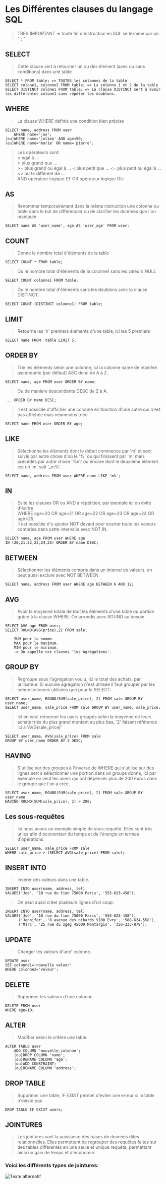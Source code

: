 # Les Différentes clauses du langage SQL
>TRES IMPORTANT => toute fin d'instruction en SQL se termine par un " ; "  

## SELECT
>Cette clause sert à retourner un ou des élément (avec ou sans conditions) dans une table  

    SELECT * FROM table; => TOUTES les colonnes de la table  
    SELECT colone1, colonne2 FROM table; => La colonne 1 et 2 de la table  
    SELECT DISTINCT colone1 FROM table; => La clause DISTINCT sert à avoir les différentes colone1 sans répéter les doublons.  

## WHERE
>La clause WHERE définis une condition bien précise  

    SELECT name, address FROM user
        WHERE name='joe';
    (ou)WHERE name='julien' AND age<50;
    (ou)WHERE name='marie' OR name='pierre';
 
>Les opérateurs sont:  
    = égal à ...  
    > plus grand que ...  
    >= plus grand ou égal à ... 
    < plus petit que ... 
    <= plus petit ou égal à ...  
    <> ou != différent de ...  
    AND opérateur logique ET
    OR opérateur logique OU

## AS
>Renommer temporairement dans la même instruction une colonne ou table dans le but de différencier ou de clarifier les données que l'on manipule

	SELECT name AS 'user_name', age AS 'user_age' FROM user;

## COUNT
>Donne le nombre total d'éléments de la table

	SELECT COUNT * FROM table;

>Ou le nombre total d'éléments de la colonne1 sans les valeurs NULL

	SELECT COUNT colonne1 FROM table;

>Ou le nombre total d'éléments sans les doublons avec la clause DISTINCT.

	SELECT COUNT (DISTINCT colonne1) FROM table;

## LIMIT
>Retourne les 'n' premiers éléments d'une table, ici les 5 premiers

    SELECT name FROM  table LIMIT 5;

## ORDER BY
>Trie les éléments selon une colonne, ici la colonne name de manière ascendante (par défaut) ASC donc de A à Z.

	SELECT name, age FROM user ORDER BY name;

>Ou de manière descendante DESC de Z à A.

    ... ORDER BY name DESC;

>Il est possible d'afficher une colonne en fonction d'une autre qui n'est pas affichée mais néanmoins triée

    SELECT name FROM user ORDER BY age;

## LIKE
>Sélectionne les éléments dont le début commence par 'm' et sont suivis par autre chose d'où le '%' ou qui finissent par 'm' mais précédés par autre chose '%m' ou encore dont le deuxième élément est un 'm' soit '_m%'.

	SELECT name, address FROM user WHERE name LIKE 'm%';

## IN
>Evite les clauses OR ou AND à répétition, par exemple ici on évite d'écrire  
>WHERE age=20 OR age=21 OR age=22 OR age=23 OR age=24 OR age=25;  
>Il est possible d'y ajouter NOT devant pour écarter toute les valeurs comprise dans cette intervalle avec NOT IN.

	SELECT name, age FROM user WHERE age 
	IN (20,21,22,23,24,25) ORDER BY name DESC;

## BETWEEN
>Sélectionner les éléments compris dans un interval de valeurs, on peut aussi exclure avec NOT BETWEEN.

	SELECT name, address FROM user WHERE age BETWEEN 6 AND 12;

## AVG
>Avoir la moyenne totale de tout les éléments d'une table ou portion grâce à la clause WHERE. On arrondis avec ROUND au besoin.

	SELECT AVG age FROM user;
	SELECT ROUND(AVG(price),2) FROM sale;

        SUM pour la somme.
        MAX pour le maximum.
        MIN pour le minimum.
        -> On appelle ces clauses 'les Agrégations'.

## GROUP BY
>Regroupe sous l'agrégation voulu, ici le total des achats, par utilisateur. Si aucune agrégation n'est utilisée il faut grouper par les même colonnes utilisées que pour le SELECT:

	SELECT user_name, ROUND(SUM(sale_price), 2) FROM sale GROUP BY user_name;
	SELECT user_name, sale_price FROM sale GROUP BY user_name, sale_price;

>Ici on veut retourner les users groupés selon la moyenne de leurs achats triés du plus grand montant au plus bas, '2' faisant référence ici à 'AVG(sale_price)'

    SELECT user_name, AVG(sale_price) FROM sale
	GROUP BY user_name ORDER BY 2 DESC;

## HAVING
>S'utilise sur des groupes à l'inverse de WHERE qui s'utilise sur des lignes sert a sélectionner une portion dans un groupe donné, ici par exemple on veut les users qui ont dépensés plus de 200 euros dans le groupe que l'on a crée.

	SELECT user_name, ROUND(SUM(sale_price), 2) FROM sale GROUP BY user_name
	HAVING ROUND(SUM(sale_price), 2) > 200;

## Les sous-requêtes
>Ici nous avons un exemple simple de sous-requête. Elles sont très utiles afin d'économiser du temps et de l'énergie en termes d'opérations.

	SELECT user_name, sale_price FROM sale
	WHERE sale_price > (SELECT AVG(sale_price) FROM sale);

## INSERT INTO
>Insérer des valeurs dans une table.

	INSERT INTO user(name, address, tel)
	VALUES('Joe', '10 rue du fion 75000 Paris', '555-623-458');

>On peut aussi créer plusieurs lignes d'un coup:

	INSERT INTO user(name, address, tel)
	VALUES('Joe', '10 rue du fion 75000 Paris', '555-623-458'),
		  ('Jennifer', '8 avenue des nibards 9100 Evry', '588-624-558'),
		  ('Marc', '25 rue du zgeg 45000 Montargis', '356-233-878');

## UPDATE
>Changer les valeurs d'une' colonne.

	UPDATE user
	SET colonne1='nouvelle valeur'
	WHERE colonne2='valeur';

## DELETE
>Supprimer les valeurs d'une colonne.

	DELETE FROM user
	WHERE age=10;

## ALTER
>Modifier selon le critère une table.

	ALTER TABLE user
		ADD COLUMN 'nouvelle_colonne';
        (ou)DROP COLUMN 'name';
        (ou)RENAME COLUMN 'age';
        (ou)ADD CONSTRAINT;
        (ou)RENAME COLUMN 'address';

## DROP TABLE
>Supprimer une table, IF EXIST permet d'éviter une erreur si la table n'existe pas

	DROP TABLE IF EXIST users;

## JOINTURES
>Les jointures sont la puissance des bases de données dites relationnelles. Elles permettent de regrouper des requêtes faites sur des tables différentes en une seule et unique requête, permettant ainsi un gain de temps et d'économie.

### Voici les différents types de jointures:

![Texte alternatif](/les_jointures.png "Les Différents Types de Jointures")